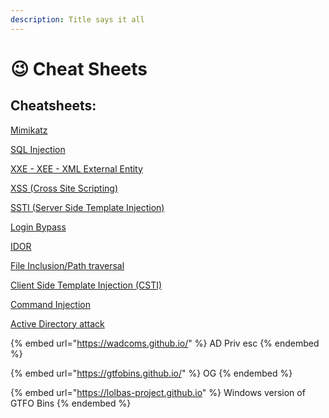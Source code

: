 ```yaml
---
description: Title says it all
---
```


# 😉 Cheat Sheets

## Cheatsheets:

[Mimikatz](https://book.hacktricks.xyz/windows-hardening/stealing-credentials/credentials-mimikatz)

[SQL Injection](https://book.hacktricks.xyz/pentesting-web/sql-injection)

[XXE - XEE - XML External Entity](https://book.hacktricks.xyz/pentesting-web/xxe-xee-xml-external-entity)

[XSS (Cross Site Scripting)](https://book.hacktricks.xyz/pentesting-web/xss-cross-site-scripting)

[SSTI (Server Side Template Injection)](https://book.hacktricks.xyz/pentesting-web/ssti-server-side-template-injection)

[Login Bypass](https://book.hacktricks.xyz/pentesting-web/login-bypass)

[IDOR](https://book.hacktricks.xyz/pentesting-web/idor)

[File Inclusion/Path traversal](https://book.hacktricks.xyz/pentesting-web/file-inclusion)

[Client Side Template Injection (CSTI)](https://book.hacktricks.xyz/pentesting-web/client-side-template-injection-csti)

[Command Injection](https://book.hacktricks.xyz/pentesting-web/command-injection)

[Active Directory attack](https://fareedfauzi.gitbook.io/oscp-notes/others/active-directory-attack#enumerate-user-dacls)

{% embed url="https://wadcoms.github.io/" %}
AD Priv esc
{% endembed %}

{% embed url="https://gtfobins.github.io/" %}
OG
{% endembed %}

{% embed url="https://lolbas-project.github.io" %}
Windows version of GTFO Bins
{% endembed %}

